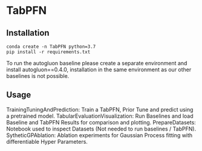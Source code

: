 # TabPFN

## Installation
```
conda create -n TabPFN python=3.7
pip install -r requirements.txt
```

To run the autogluon baseline please create a separate environment and install autogluon==0.4.0, installation in the same environment as our other baselines is not possible.

## Usage
TrainingTuningAndPrediction: Train a TabPFN, Prior Tune and predict using a pretrained model.
TabularEvaluationVisualization: Run Baselines and load Baseline and TabPFN Results for comparison and plotting.
PrepareDatasets: Notebook used to inspect Datasets (Not needed to run baselines / TabPFN).
SytheticGPAblation: Ablation experiments for Gaussian Process fitting with differentiable Hyper Parameters.

